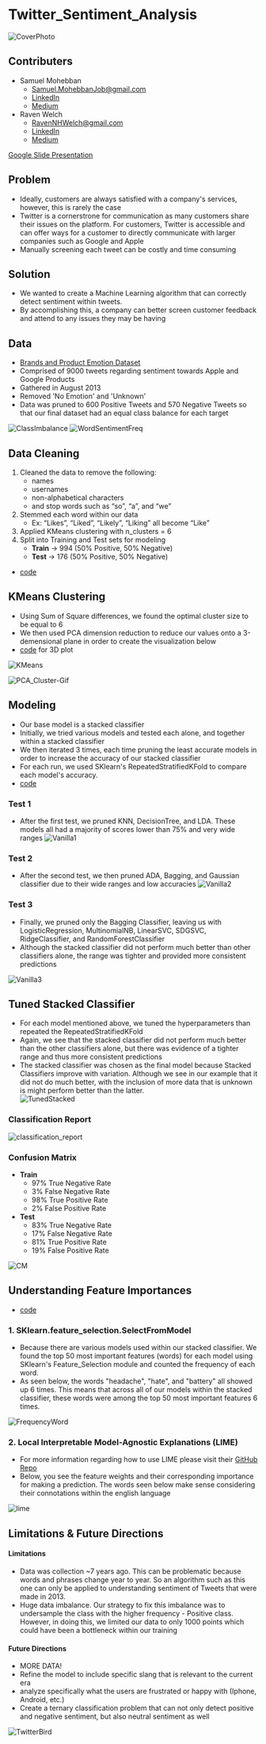 # Twitter_Sentiment_Analysis

![CoverPhoto](figures/TwitterUnsplash.jpg)

## Contributers 
- Samuel Mohebban
  - Samuel.MohebbanJob@gmail.com
  - [LinkedIn](https://www.linkedin.com/in/samuel-mohebban-b50732139/) 
  - [Medium](https://medium.com/@HeeebsInc)
- Raven Welch
  - RavenNHWelch@gmail.com 
  - [LinkedIn](https://www.linkedin.com/in/raven-welch/)
  - [Medium](https://medium.com/@ravenwelch)

[Google Slide Presentation](https://docs.google.com/presentation/d/15voSS3ctPLzh_cXnql9N3kaXL4PJ-3-6xRGRzFsgyzc/edit?usp=sharing)
## Problem 
- Ideally, customers are always satisfied with a company's services, however, this is rarely the case 
- Twitter is a cornerstrone for communication as many customers share their issues on the platform.  For customers, Twitter is accessible and can offer ways for a customer to directly communicate with larger companies such as Google and Apple
- Manually screening each tweet can be costly and time consuming 

## Solution 
- We wanted to create a Machine Learning algorithm that can correctly detect sentiment within tweets.  
- By accomplishing this, a company can better screen customer feedback and attend to any issues they may be having 

## Data 
- [Brands and Product Emotion Dataset](https://data.world/crowdflower/brands-and-product-emotions)
- Comprised of 9000 tweets regarding sentiment towards Apple and Google Products 
- Gathered in August 2013
- Removed 'No Emotion' and 'Unknown' 
- Data was pruned to 600 Positive Tweets and 570 Negative Tweets so that our final dataset had an equal class balance for each target

![ClassImbalance](figures/ClassImbalance.png)
![WordSentimentFreq](figures/WordFreqSentiment.png)


## Data Cleaning 
1. Cleaned the data to remove the following: 
    - names
    - usernames
    - non-alphabetical characters
    - and stop words such as “so”, “a”, and “we”
2. Stemmed each word within our data
    - Ex: “Likes”, “Liked”, “Likely”, “Liking” all become “Like”
3. Applied KMeans clustering with n_clusters = 6 
4. Split into Training and Test sets for modeling 
      - **Train** → 994 (50% Positive, 50% Negative) 
      - **Test** → 176 (50% Positive, 50% Negative)
- [code](https://github.com/HeeebsInc/Google_Apple_Sentiment_Analysis/blob/master/Functions.py#L148)

## KMeans Clustering 

- Using Sum of Square differences, we found the optimal cluster size to be equal to 6 
- We then used PCA dimension reduction to reduce our values onto a 3-demensional plane in order to create the visualization below 
-  [code](TechnicalNotebook.ipynb) for 3D plot

![KMeans](figures/KMeans.png)

![PCA_Cluster-Gif](figures/MyVideo_122.gif)


## Modeling 
- Our base model is a stacked classifier 
- Initially, we tried various models and tested each alone, and together within a stacked classifier 
- We then iterated 3 times, each time pruning the least accurate models in order to increase the accuracy of our stacked classifier 
- For each run, we used SKlearn's RepeatedStratifiedKFold to compare each model's accuracy.  
- [code](TechnicalNotebook.ipynb)
### Test 1
- After the first test, we pruned KNN, DecisionTree, and LDA.  These models all had a majority of scores lower than 75% and very wide ranges
![Vanilla1](figures/VanillaResults1.png)

### Test 2
- After the second test, we then pruned ADA, Bagging, and Gaussian classifier due to their wide ranges and low accuracies
![Vanilla2](figures/VanillaResults2.png)

### Test 3
- Finally, we pruned only the Bagging Classifier, leaving us with LogisticRegression, MultinomialNB, LinearSVC, SDGSVC, RidgeClassifier, and RandomForestClassifier
- Although the stacked classifier did not perform much better than other classifiers alone, the range was tighter and provided more consistent predictions

![Vanilla3](figures/VanillaResults3.png)


## Tuned Stacked Classifier 
- For each model mentioned above, we tuned the hyperparameters than repeated the RepeatedStratifiedKFold 
- Again, we see that the stacked classifier did not perform much better than the other classifiers alone, but there was evidence of a tighter range and thus more consistent predictions
- The stacked classifier was chosen as the final model because Stacked Classifiers improve with variation.  Although we see in our example that it did not do much better, with the inclusion of more data that is unknown is might perform better than the latter.  
![TunedStacked](figures/TunedResults.png)

### Classification Report 
![classification_report](figures/ClassificationReport.png) 

### Confusion Matrix 
- **Train** 
    - 97% True Negative Rate 
    - 3% False Negative Rate 
    - 98% True Positive Rate 
    - 2% False Positive Rate
- **Test** 
    - 83% True Negative Rate 
    - 17% False Negative Rate 
    - 81% True Positive Rate 
    - 19% False Positive Rate
    
![CM](figures/StackedTunedCM.png)




## Understanding Feature Importances 
- [code](TechnicalNotebook.ipynb)

### 1. SKlearn.feature_selection.SelectFromModel
- Because there are various models used within our stacked classifier.  We found the top 50 most important features (words) for each model using SKlearn's Feature_Selection module and counted the frequency of each word.   
- As seen below, the words "headache", "hate", and "battery" all showed up 6 times.  This means that across all of our models within the stacked classifier, these words were among the top 50 most important features 6 times.  

![FrequencyWord](figures/FeatureImportanceFreq.png) 


### 2. Local Interpretable Model-Agnostic Explanations (LIME)
- For more information regarding how to use LIME please visit their [GitHub Repo](https://github.com/marcotcr/lime)
- Below, you see the feature weights and their corresponding importance for making a prediction.  The words seen below make sense considering their connotations within the english language

![lime](figures/Lime.png)


## Limitations & Future Directions 

#### Limitations
- Data was collection ~7 years ago.  This can be problematic because words and phrases change year to year.  So an algorithm such as this one can only be applied to understanding sentiment of Tweets that were made in 2013.  
- Huge data imbalance.  Our strategy to fix this imbalance was to undersample the class with the higher frequency - Positive class.  However, in doing this, we limited our data to only 1000 points which could have been a bottleneck within our training 

#### Future Directions 
- MORE DATA! 
- Refine the model to include specific slang that is relevant to the current era 
- analyze specifically what the users are frustrated or happy with (Iphone, Android, etc.) 
- Create a ternary classification problem that can not only detect positive and negative sentiment, but also neutral sentiment as well









![TwitterBird](figures/BirdTwitter.jpg)

